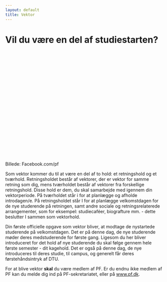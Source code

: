 ```yaml
---
layout: default
title: Vektor
---
```


<h1>Vil du være en del af studiestarten?</h1>

<div id="poster-image" style="height: 335px; background-image: url('/static/img/vektorer.jpg');">
</div>

<p><a href="https://www.facebook.com/www.pf.dk"></a>Billede: Facebook.com/pf</p>

<p>
	Som vektor kommer du til at være en del af to hold: et retningshold og et tværhold. Retningsholdet består af vektorer, der er vektor for samme retning som dig, mens tværholdet består af vektorer fra forskellige retningshold. Disse hold er dem, du skal samarbejde med igennem din vektorperiode. På tværholdet står i for at planlægge og afholde introdagen/e. På retningsholdet står I for at planlægge velkomstdagen for de nye studerende på retningen, samt andre sociale og retningsrelaterede arrangementer, som for eksempel: studiecaféer, biografture mm. - dette beslutter I sammen som vektorhold.
	<!-- GE er også blandet
	Er man vektor for General Engineering kan ens retningshold og tværhold være det samme - vil du gerne vide mere om at være vektor for General Engineering,
	se <a href="/internationale-ture.html">Internationale ture</a> -->
</p>

<p>
	Din første officielle opgave som vektor bliver, at modtage de nystartede studerende på velkomstdagen. Det er på denne dag, de nye studerende møder deres medstuderende for første gang. Ligesom du her bliver introduceret for det hold af nye studerende du skal følge gennem hele første semester - dit kagehold. Det er også på denne dag, de nye introduceres til deres studie, til campus, og generelt får deres førstehåndsintryk af DTU.
</p>

<p>
	For at blive vektor <b>skal</b> du være medlem af PF. 
	Er du endnu ikke medlem af PF kan du melde dig ind på PF-sekretariatet, eller på <a href="https://www.pf.dk">www.pf.dk</a>.
</p>


<!-- OLD (2022)
<p>
	Som vektor kommer du til at være en del af to hold: et retningshold og et tværhold. 
	Retningsholdet består af vektorer, der er vektor for samme retning som dig, mens tværholdet består af vektorer fra forskellige retningshold. 
	Disse hold er dem, du skal samarbejde i gennem din vektorperiode. 
	På tværholdet står i for at planlægge og afholde rustur. På retningsholdet står I for at planlægge introdagen for de nye studerende, samt andre retningsrelateret arrangementer, så som studiecaféer, biografture mm. som I beslutter jer for som vektorhold. 
	Hvis man er vektor for General Engineering kan ens retningshold og tværhold være det samme. Hvis du gerne vil vide mere om det at være vektor for General Engineering så se <a href="/internationale-ture.html">Internationale ture</a>
</p>

<p>
	Din første officielle opgave som vektor er at modtage de nystartende på introdagen. 
	Det er denne dag, de nye studerende møder deres medstuderende for første gang, ligesom du introduceres til dit hold af nye studerende, som du skal følge gennem hele første semester. 
	Det er her de nye studerende bliver introduceret til deres studie, til campus og i det hele taget får deres førstehåndsindtryk af DTU. 
</p>

<p>
	For at blive vektor <b>skal</b> du være medlem af PF. 
	Hvis du ikke er det endnu, kan du melde dig ind nede på PF sekretariatet.
-->
